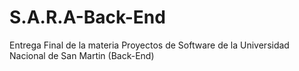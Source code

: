 # S.A.R.A-Back-End
Entrega Final de la materia Proyectos de Software de la Universidad Nacional de San Martin (Back-End)
